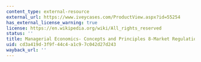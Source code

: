 ```yaml
---
content_type: external-resource
external_url: https://www.iveycases.com/ProductView.aspx?id=55254
has_external_license_warning: true
license: https://en.wikipedia.org/wiki/All_rights_reserved
status: ''
title: Managerial Economics- Concepts and Principles 8-Market Regulation
uid: cd3a419d-3f9f-44c4-a1c9-7c042d27d243
wayback_url: ''
---
```

